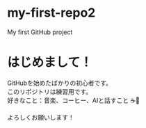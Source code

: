 # my-first-repo2
My first GitHub project
# はじめまして！

GitHubを始めたばかりの初心者です。  
このリポジトリは練習用です。  
好きなこと：音楽、コーヒー、AIと話すこと ☕🤖

よろしくお願いします！
